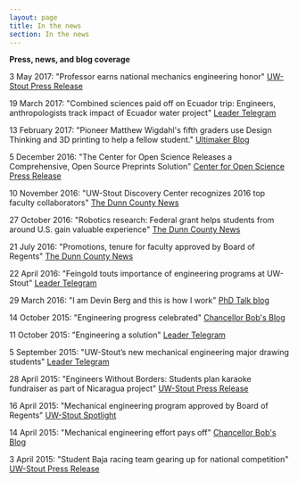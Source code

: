 ```yaml
---
layout: page
title: In the news
section: In the news
---
```


<strong>Press, news, and blog coverage</strong>

3 May 2017: "Professor earns national mechanics engineering honor" <a href="http://www.uwstout.edu/news/articles/Professor-earns-national-mechanics-engineering-honor.cfm" target="_blank">UW-Stout Press Release</a>

19 March 2017: "Combined sciences paid off on Ecuador trip: Engineers, anthropologists track impact of Ecuador water project" <a href="http://www.leadertelegram.com/Features/On-Campus/2017/03/19/Combined-sciences.html" target="_blank">Leader Telegram</a>

13 February 2017: "Pioneer Matthew Wigdahl's fifth graders use Design Thinking and 3D printing to help a fellow student." <a href="https://ultimaker.com/en/blog/36720-swivel-spoon-modification" target="_blank">Ultimaker Blog</a>

5 December 2016: "The Center for Open Science Releases a Comprehensive, Open Source Preprints Solution" <a href="https://cos.io/about/news/center-open-science-releases-comprehensive-open-source-preprints-solution/" target="_blank">Center for Open Science Press Release</a>

10 November 2016: "UW-Stout Discovery Center recognizes 2016 top faculty collaborators" <a href="http://chippewa.com/dunnconnect/news/local/uw-stout-discovery-center-recognizes-top-faculty-collaborators/article_8e387fe1-7f6c-5495-ab56-0a33dd8f3962.html" target="_blank">The Dunn County News</a>

27 October 2016: "Robotics research: Federal grant helps students from around U.S. gain valuable experience" <a href="http://chippewa.com/dunnconnect/news/local/robotics-research/article_75c25df9-c1fb-588d-976b-d3883d04a1cd.html" target="_blank">The Dunn County News</a>

21 July 2016: "Promotions, tenure for faculty approved by Board of Regents" <a href="http://chippewa.com/dunnconnect/variety/education/promotions-tenure-for-faculty-approved-by-board-of-regents/article_6ab8afb4-3774-5e73-a436-b190e4e8509e.html" target="_blank">The Dunn County News</a>

22 April 2016: "Feingold touts importance of engineering programs at UW-Stout" <a href="http://www.leadertelegram.com/News/Front-Page/2016/04/22/Feingold-touts-importance-of-engineering-programs.html" target="_blank">Leader Telegram</a>

29 March 2016: "I am Devin Berg and this is how I work" <a href="http://phdtalk.blogspot.com/2016/03/i-am-devin-berg-and-this-is-how-i-work.html" target="_blank">PhD Talk blog</a>

14 October 2015: "Engineering progress celebrated" <a href="https://chancellorbobsblog.com/2015/10/14/engineering-progress-celebrated-staff-honored-and-a-successful-fall-career-conference/" target="_blank">Chancellor Bob's Blog</a>

11 October 2015: "Engineering a solution" <a href="http://www.leadertelegram.com/Features/On-Campus/2015/10/11/Engineering-a-solution.html" target="_blank">Leader Telegram</a>

5 September 2015: "UW-Stout’s new mechanical engineering major drawing students" <a href="http://www.leadertelegram.com/News/Front-Page/2015/09/06/UW-Stout-s-new-mechanical-engineering-major-drawing-students.html" target="_blank">Leader Telegram</a>

28 April 2015: "Engineers Without Borders: Students plan karaoke fundraiser as part of Nicaragua project" <a href="http://www.uwstout.edu/news/articles/Students-plan-karaoke-fundraiser-as-part-of-Nicaragua-project.cfm" target="_blank">UW-Stout Press Release</a>

16 April 2015: "Mechanical engineering program approved by Board of Regents" <a href="http://www.uwstout.edu/spotlight/bsme.cfm" target="_blank">UW-Stout Spotlight</a>

14 April 2015: "Mechanical engineering effort pays off" <a href="https://chancellorbobsblog.com/2015/04/14/a-great-two-days-mechanical-engineering-approved-and-taking-part-in-the-family-weekend-activities/" target="_blank">Chancellor Bob's Blog</a>

3 April 2015: "Student Baja racing team gearing up for national competition" <a href="http://www.uwstout.edu/news/articles/Student-Baja-racing-team-gearing-up-for-national-competition.cfm" target="_blank">UW-Stout Press Release</a>